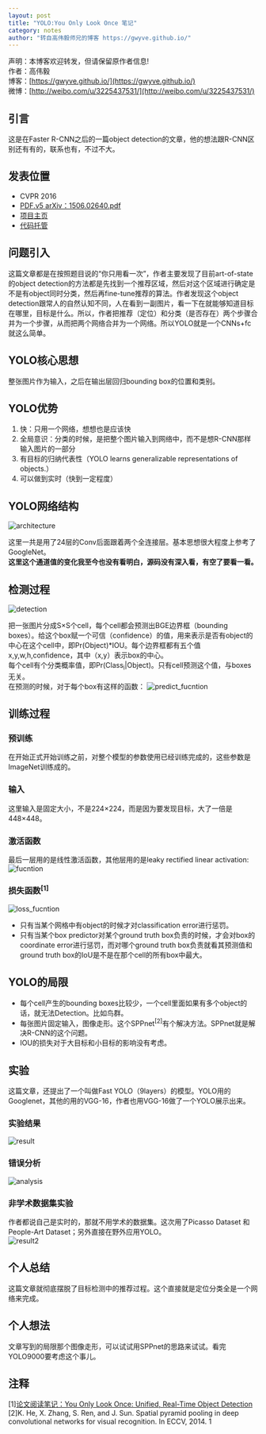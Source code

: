 ```yaml
---
layout: post
title: "YOLO:You Only Look Once 笔记"       
category: notes
author: "转自高伟毅师兄的博客 https://gwyve.github.io/"
---
```



声明：本博客欢迎转发，但请保留原作者信息!      
作者：高伟毅    
博客：[https://gwyve.github.io/](https://gwyve.github.io/)    
微博：[http://weibo.com/u/3225437531/](http://weibo.com/u/3225437531/)    
  
## 引言    
这是在Faster R-CNN之后的一篇object detection的文章，他的想法跟R-CNN区别还有有的，联系也有，不过不大。


## 发表位置  
- CVPR 2016
- [PDF.v5 arXiv：1506.02640.pdf](https://arxiv.org/pdf/1506.02640.pdf)      
- [项目主页](http://pjreddie.com/darknet/yolov1/)    
- [代码托管](https://github.com/pjreddie/darknet)    

## 问题引入
这篇文章都是在按照题目说的“你只用看一次”，作者主要发现了目前art-of-state的object detection的方法都是先找到一个推荐区域，然后对这个区域进行确定是不是有object同时分类，然后再fine-tune推荐的算法。作者发现这个object detection跟常人的自然认知不同，人在看到一副图片，看一下在就能够知道目标在哪里，目标是什么。所以，作者把推荐（定位）和分类（是否存在）两个步骤合并为一个步骤，从而把两个网络合并为一个网络。所以YOLO就是一个CNNs+fc就这么简单。  

## YOLO核心思想              
整张图片作为输入，之后在输出层回归bounding box的位置和类别。     

## YOLO优势   

1. 快：只用一个网络，想想也是应该快           
2. 全局意识：分类的时候，是把整个图片输入到网络中，而不是想R-CNN那样输入图片的一部分          
3. 有目标的归纳代表性（YOLO learns generalizable representations of objects.）     
4. 可以做到实时（快到一定程度）        

## YOLO网络结构                  

![architecture](/images/blog/2017-2-15/architecture.png)

这里一共是用了24层的Conv后面跟着两个全连接层。基本思想很大程度上参考了GoogleNet。          
__这里这个通道值的变化我至今也没有看明白，源码没有深入看，有空了要看一看。__

## 检测过程

![detection](/images/blog/2017-2-15/detection.png)

把一张图片分成S×S个cell，每个cell都会预测出BGE边界框（bounding boxes）。给这个box赋一个可信（confidence）的值，用来表示是否有object的中心在这个cell中，即Pr(Object)*IOU。每个边界框都有五个值x,y,w,h,confidence，其中（x,y）表示box的中心。        
每个cell有个分类概率值，即Pr(Class<sub>i</sub>|Object)。只有cell预测这个值，与boxes无关。        
在预测的时候，对于每个box有这样的函数：
![predict_fucntion](/images/blog/2017-2-15/predict_function.png) 

## 训练过程             

### 预训练                           
在开始正式开始训练之前，对整个模型的参数使用已经训练完成的，这些参数是ImageNet训练成的。                     

### 输入               
这里输入是固定大小，不是224×224，而是因为要发现目标，大了一倍是448×448。              

### 激活函数        
最后一层用的是线性激活函数，其他层用的是leaky rectified linear activation:  
![fucntion](/images/blog/2017-2-15/function1.png)              

### 损失函数<sup>[1]<sup>
![loss_fucntion](/images/blog/2017-2-15/loss_function.png)     

- 只有当某个网格中有object的时候才对classification error进行惩罚。
- 只有当某个box predictor对某个ground truth box负责的时候，才会对box的coordinate error进行惩罚，而对哪个ground truth box负责就看其预测值和ground truth box的IoU是不是在那个cell的所有box中最大。

## YOLO的局限                 
- 每个cell产生的bounding boxes比较少，一个cell里面如果有多个object的话，就无法Detection。比如鸟群。                  
- 每张图片固定输入，图像走形。这个SPPnet<sup>[2]</sup>有个解决方法。SPPnet就是解决R-CNN的这个问题。             
- IOU的损失对于大目标和小目标的影响没有考虑。             

## 实验       
这篇文章，还提出了一个叫做Fast YOLO（9layers）的模型。YOLO用的Googlenet，其他的用的VGG-16，作者也用VGG-16做了一个YOLO展示出来。                       

### 实验结果
![result](/images/blog/2017-2-15/result.png)            

### 错误分析           
![analysis](/images/blog/2017-2-15/analysis.png)         

### 非学术数据集实验    
作者都说自己是实时的，那就不用学术的数据集。这次用了Picasso Dataset 和 People-Art Dataset；另外直接在野外应用YOLO。            
![result2](/images/blog/2017-2-15/result2.png)     


## 个人总结
这篇文章就彻底摆脱了目标检测中的推荐过程。这个直接就是定位分类全是一个网络来完成。
   

## 个人想法
文章写到的局限那个图像走形，可以试试用SPPnet的思路来试试。看完YOLO9000要考虑这个事儿。


## 注释           
[1][论文阅读笔记：You Only Look Once: Unified, Real-Time Object Detection](http://blog.csdn.net/tangwei2014/article/details/50915317)         
[2]K. He, X. Zhang, S. Ren, and J. Sun. Spatial pyramid pooling in deep convolutional networks for visual recognition. In ECCV, 2014. 1
